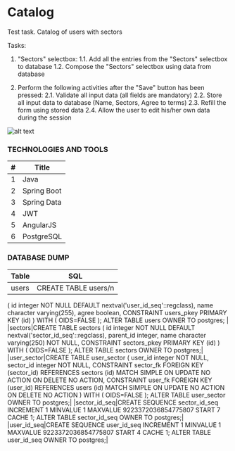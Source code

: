 # Catalog
Test task. Catalog of users with sectors

Tasks:
 
1. "Sectors" selectbox:
1.1. Add all the entries from the "Sectors" selectbox to database
1.2. Compose the "Sectors" selectbox using data from database
 
2. Perform the following activities after the "Save" button has been pressed: 
2.1. Validate all input data (all fields are mandatory)
2.2. Store all input data to database (Name, Sectors, Agree to terms)
2.3. Refill the form using stored data 
2.4. Allow the user to edit his/her own data during the session

![alt text](http://take.ms/vKTFD)

### TECHNOLOGIES AND TOOLS

| # | Title |
|---| ----- |
|1| Java |
|2| Spring Boot |
|3| Spring Data |
|4| JWT |
|5| AngularJS |
|6| PostgreSQL |


### DATABASE DUMP

| Table | SQL |
| ----- | ----- |
|users| CREATE TABLE users/n
(
  id integer NOT NULL DEFAULT nextval('user_id_seq'::regclass),
  name character varying(255),
  agree boolean,
  CONSTRAINT users_pkey PRIMARY KEY (id)
)
WITH (
  OIDS=FALSE
);
ALTER TABLE users
  OWNER TO postgres; |
|sectors|CREATE TABLE sectors
(
  id integer NOT NULL DEFAULT nextval('sector_id_seq'::regclass),
  parent_id integer,
  name character varying(250) NOT NULL,
  CONSTRAINT sectors_pkey PRIMARY KEY (id)
)
WITH (
  OIDS=FALSE
);
ALTER TABLE sectors
  OWNER TO postgres;|
|user_sector|CREATE TABLE user_sector
(
  user_id integer NOT NULL,
  sector_id integer NOT NULL,
  CONSTRAINT sector_fk FOREIGN KEY (sector_id)
      REFERENCES sectors (id) MATCH SIMPLE
      ON UPDATE NO ACTION ON DELETE NO ACTION,
  CONSTRAINT user_fk FOREIGN KEY (user_id)
      REFERENCES users (id) MATCH SIMPLE
      ON UPDATE NO ACTION ON DELETE NO ACTION
)
WITH (
  OIDS=FALSE
);
ALTER TABLE user_sector
  OWNER TO postgres;|
|sector_id_seq|CREATE SEQUENCE sector_id_seq
  INCREMENT 1
  MINVALUE 1
  MAXVALUE 9223372036854775807
  START 7
  CACHE 1;
ALTER TABLE sector_id_seq
  OWNER TO postgres;|
|user_id_seq|CREATE SEQUENCE user_id_seq
  INCREMENT 1
  MINVALUE 1
  MAXVALUE 9223372036854775807
  START 4
  CACHE 1;
ALTER TABLE user_id_seq
  OWNER TO postgres;|
